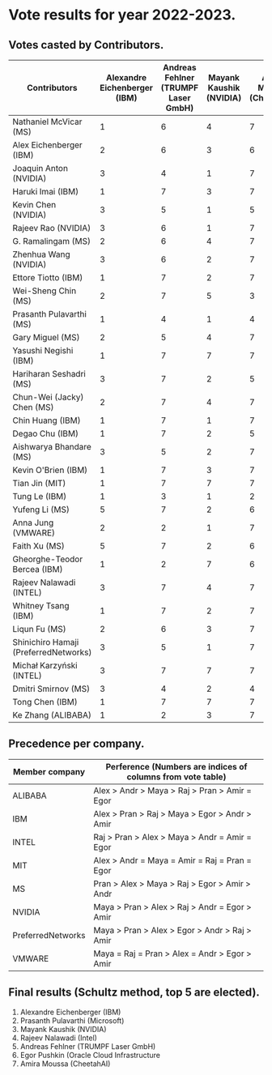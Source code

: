 # Vote results for year 2022-2023.
## Votes casted by Contributors.
| Contributors | Alexandre Eichenberger (IBM) | Andreas Fehlner (TRUMPF Laser GmbH) | Mayank Kaushik (NVIDIA) | Amira Moussa (CheetahAI) | Rajeev Nalawadi (Intel) | Prasanth Pulavarthi (Microsoft) | Egor Pushkin (Oracle Cloud Infrastructure | 
|-------|-------|-------|-------|-------|-------|-------|-------|
| Nathaniel McVicar (MS) | 1 | 6 | 4 | 7 | 3 | 2 | 5 | 
| Alex Eichenberger (IBM) | 2 | 6 | 3 | 6 | 3 | 1 | 5 | 
| Joaquin Anton (NVIDIA) | 3 | 4 | 1 | 7 | 5 | 2 | 6 | 
| Haruki Imai (IBM) | 1 | 7 | 3 | 7 | 3 | 2 | 5 | 
| Kevin Chen (NVIDIA) | 3 | 5 | 1 | 5 | 4 | 2 | 5 | 
| Rajeev Rao (NVIDIA) | 3 | 6 | 1 | 7 | 4 | 2 | 5 | 
| G. Ramalingam (MS) | 2 | 6 | 4 | 7 | 3 | 1 | 5 | 
| Zhenhua Wang (NVIDIA) | 3 | 6 | 2 | 7 | 4 | 1 | 5 | 
| Ettore Tiotto (IBM) | 1 | 7 | 2 | 7 | 2 | 2 | 7 | 
| Wei-Sheng Chin (MS) | 2 | 7 | 5 | 3 | 4 | 1 | 6 | 
| Prasanth Pulavarthi (MS) | 1 | 4 | 1 | 4 | 1 | 1 | 2 | 
| Gary Miguel (MS) | 2 | 5 | 4 | 7 | 3 | 1 | 6 | 
| Yasushi Negishi (IBM) | 1 | 7 | 7 | 7 | 7 | 7 | 7 | 
| Hariharan Seshadri (MS) | 3 | 7 | 2 | 5 | 6 | 1 | 4 | 
| Chun-Wei (Jacky) Chen (MS) | 2 | 7 | 4 | 7 | 3 | 1 | 7 | 
| Chin Huang (IBM) | 1 | 7 | 1 | 7 | 1 | 1 | 7 | 
| Degao Chu (IBM) | 1 | 7 | 2 | 5 | 4 | 2 | 7 | 
| Aishwarya Bhandare (MS) | 3 | 5 | 2 | 7 | 7 | 1 | 4 | 
| Kevin O'Brien (IBM) | 1 | 7 | 3 | 7 | 3 | 2 | 3 | 
| Tian Jin (MIT) | 1 | 7 | 7 | 7 | 7 | 7 | 7 | 
| Tung Le (IBM) | 1 | 3 | 1 | 2 | 1 | 1 | 2 | 
| Yufeng Li (MS) | 5 | 7 | 2 | 6 | 4 | 1 | 3 | 
| Anna Jung (VMWARE) | 2 | 2 | 1 | 7 | 1 | 1 | 6 | 
| Faith Xu (MS) | 5 | 7 | 2 | 6 | 3 | 1 | 4 | 
| Gheorghe-Teodor Bercea (IBM) | 1 | 2 | 7 | 6 | 5 | 3 | 4 | 
| Rajeev Nalawadi (INTEL) | 3 | 7 | 4 | 7 | 1 | 2 | 7 | 
| Whitney Tsang (IBM) | 1 | 7 | 2 | 7 | 2 | 3 | 7 | 
| Liqun Fu (MS) | 2 | 6 | 3 | 7 | 4 | 1 | 5 | 
| Shinichiro Hamaji (PreferredNetworks) | 3 | 5 | 1 | 7 | 6 | 2 | 4 | 
| Michał Karzyński (INTEL) | 3 | 7 | 7 | 7 | 1 | 2 | 7 | 
| Dmitri Smirnov (MS) | 3 | 4 | 2 | 4 | 5 | 1 | 7 | 
| Tong Chen (IBM) | 1 | 7 | 7 | 7 | 7 | 7 | 7 | 
| Ke Zhang (ALIBABA) | 1 | 2 | 3 | 7 | 4 | 5 | 7 | 

## Precedence per company.
| Member company | Perference (Numbers are indices of columns from vote table) |
|----------------|-------------------------------------------------------------|
| ALIBABA | Alex > Andr > Maya >  Raj > Pran > Amir = Egor |
| IBM | Alex > Pran >  Raj > Maya > Egor > Andr > Amir |
| INTEL |  Raj > Pran > Alex > Maya > Andr = Amir = Egor |
| MIT | Alex > Andr = Maya = Amir =  Raj = Pran = Egor |
| MS | Pran > Alex > Maya >  Raj > Egor > Amir > Andr |
| NVIDIA | Maya > Pran > Alex >  Raj > Andr = Egor > Amir |
| PreferredNetworks | Maya > Pran > Alex > Egor > Andr >  Raj > Amir |
| VMWARE | Maya =  Raj = Pran > Alex = Andr > Egor > Amir |

## Final results (Schultz method, top 5 are elected).
1.  Alexandre Eichenberger (IBM)
2.  Prasanth Pulavarthi (Microsoft)
3.  Mayank Kaushik (NVIDIA)
4.  Rajeev Nalawadi (Intel)
5.  Andreas Fehlner (TRUMPF Laser GmbH)
6.  Egor Pushkin (Oracle Cloud Infrastructure
7.  Amira Moussa (CheetahAI)

